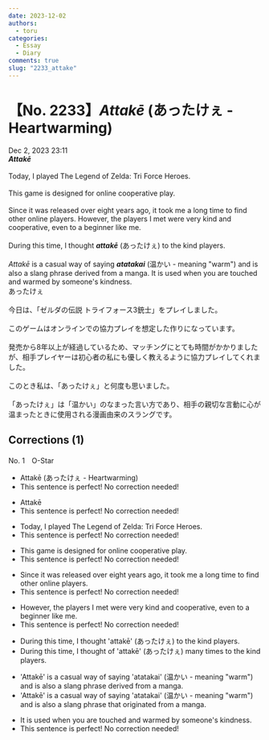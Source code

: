 ```yaml
---
date: 2023-12-02
authors:
  - toru
categories:
  - Essay
  - Diary
comments: true
slug: "2233_attake"
---
```


# 【No. 2233】<strong><em>Attakē</strong></em> (あったけぇ - Heartwarming)
<div class="date">Dec 2, 2023 23:11</div>
<div id="post"><div id="body_show_ori">
<strong><em>Attakē</strong></em><br/><br/>Today, I played The Legend of Zelda: Tri Force Heroes.<br/><br/>This game is designed for online cooperative play.<br/><br/>Since it was released over eight years ago, it took me a long time to find other online players. However, the players I met were very kind and cooperative, even to a beginner like me.<br/><br/>During this time, I thought <strong><em>attakē</em></strong> (あったけぇ) to the kind players.<br/><br/><em>Attakē</em> is a casual way of saying <strong><em>atatakai</em></strong> (温かい - meaning "warm") and is also a slang phrase derived from a manga. It is used when you are touched and warmed by someone's kindness.
</div></div>

<!-- more -->

<div id="post_ja"><div id="body_show_mo">
あったけぇ<br/><br/>今日は、「ゼルダの伝説 トライフォース3銃士」をプレイしました。<br/><br/>このゲームはオンラインでの協力プレイを想定した作りになっています。<br/><br/>発売から8年以上が経過しているため、マッチングにとても時間がかかりましたが、相手プレイヤーは初心者の私にも優しく教えるように協力プレイしてくれました。<br/><br/>このとき私は、「あったけぇ」と何度も思いました。<br/><br/>「あったけぇ」は「温かい」のなまった言い方であり、相手の親切な言動に心が温まったときに使用される漫画由来のスラングです。
</div></div>

## Corrections (1)
<div id="block"><div class="first_name"> No. 1　<span class="just_name">O-Star</span></div><div id="block2">
<ul class="correction_field">
<li class="incorrect">Attakē (あったけぇ - Heartwarming)</li>
<li class="corrected perfect">This sentence is perfect! No correction needed!</li>
</ul>
<ul class="correction_field">
<li class="incorrect">Attakē</li>
<li class="corrected perfect">This sentence is perfect! No correction needed!</li>
</ul>
<ul class="correction_field">
<li class="incorrect">Today, I played The Legend of Zelda: Tri Force Heroes.</li>
<li class="corrected perfect">This sentence is perfect! No correction needed!</li>
</ul>
<ul class="correction_field">
<li class="incorrect">This game is designed for online cooperative play.</li>
<li class="corrected perfect">This sentence is perfect! No correction needed!</li>
</ul>
<ul class="correction_field">
<li class="incorrect">Since it was released over eight years ago, it took me a long time to find other online players.</li>
<li class="corrected perfect">This sentence is perfect! No correction needed!</li>
</ul>
<ul class="correction_field">
<li class="incorrect">However, the players I met were very kind and cooperative, even to a beginner like me.</li>
<li class="corrected perfect">This sentence is perfect! No correction needed!</li>
</ul>
<ul class="correction_field">
<li class="incorrect">During this time, I thought 'attakē' (あったけぇ) to the kind players.</li>
<li class="corrected correct">
During this time, I thought<span class="f_bold"> of</span> 'attakē' (あったけぇ) <span class="f_bold">many times</span> <span class="sline"><span class="f_red"> to the kind players</span></span>.
</li>
</ul>
<ul class="correction_field">
<li class="incorrect">'Attakē' is a casual way of saying 'atatakai' (温かい - meaning "warm") and is also a slang phrase derived from a manga.</li>
<li class="corrected correct">
'Attakē' is a casual way of saying 'atatakai' (温かい - meaning "warm") and is also a slang <span class="f_gray">phrase<span class="f_bold"> </span></span><span class="f_bold">that originated </span>from a manga.
</li>
</ul>
<ul class="correction_field">
<li class="incorrect">It is used when you are touched and warmed by someone's kindness.</li>
<li class="corrected perfect">This sentence is perfect! No correction needed!</li>
</ul>
</div></div>
